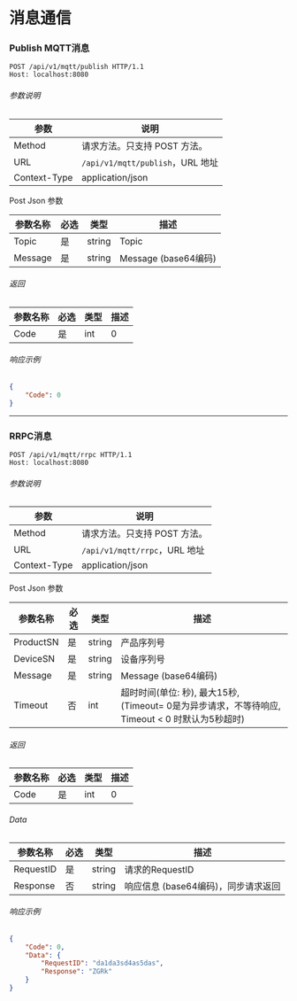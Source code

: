 # 消息通信

### Publish MQTT消息

```http
POST /api/v1/mqtt/publish HTTP/1.1
Host: localhost:8080
```

###### 参数说明

|参数|说明|
|---|---|
|Method|请求方法。只支持 POST 方法。|
|URL|`/api/v1/mqtt/publish`，URL 地址|
|Context-Type|application/json|

Post Json 参数

|参数名称|必选|类型|描述|
|---|---|---|---|
|Topic|是|string|Topic|
|Message|是|string|Message (base64编码)|


###### 返回

|参数名称|必选|类型|描述|
|---|---|---|---|
|Code|是|int|0|
###### 响应示例
```json
{
    "Code": 0
}
```

---

### RRPC消息

```http
POST /api/v1/mqtt/rrpc HTTP/1.1
Host: localhost:8080
```

###### 参数说明

|参数|说明|
|---|---|
|Method|请求方法。只支持 POST 方法。|
|URL|`/api/v1/mqtt/rrpc`，URL 地址|
|Context-Type|application/json|

Post Json 参数

|参数名称|必选|类型|描述|
|---|---|---|---|
|ProductSN|是|string|产品序列号|
|DeviceSN|是|string|设备序列号|
|Message|是|string|Message (base64编码)|
|Timeout|否|int|超时时间(单位: 秒), 最大15秒, (Timeout= 0是为异步请求，不等待响应, Timeout < 0 时默认为5秒超时)|


###### 返回

|参数名称|必选|类型|描述|
|---|---|---|---|
|Code|是|int|0|


###### Data

|参数名称|必选|类型|描述|
|---|---|---|---|
|RequestID|是|string|请求的RequestID|
|Response|否|string|响应信息 (base64编码)，同步请求返回|

###### 响应示例
```json
{
    "Code": 0,
    "Data": {
        "RequestID": "da1da3sd4as5das",
        "Response": "ZGRk"
    }
}
```